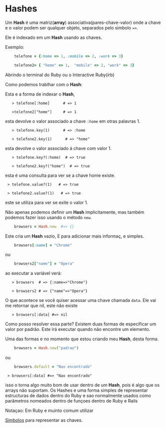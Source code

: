 # Hashes 
Um **Hash** é uma matriz(**array**) associativa(pares-chave-valor) onde a chave e o valor podem ser qualquer objeto, separados pelo simbolo ``=>``.

Ele é indexado em um **Hash** usando as chaves.

Exemplo:
````ruby
    telefone = {:home => 1, :mobile => 2, :work => 3}

    telefone2= { "home" => 1,  "mobile" => 2, "work" => 3}
````
Abrindo o terminal do Ruby ou o Interactive Ruby(irb)

Como podemos trablhar com o **Hash**:

Esta e a forma de indexar o **Hash**, 
````shell
   > telefone[:home]      # => 1

   >telefone2["home"]     # => 1
````
esta devolve o valor associado a chave ``:home`` em otras palavras 1.

````shell
   > telefone.key(1)      # => :home

   > telefone2.key(1)      # => "home"
````
esta devolve o valor associado  á chave com valor 1.

````shell
   > telefone.key?(:home)  # => true

   > telefone2.key?("home")  # => true
````
esta é uma consulta para ver se a chave home existe.

````shell
 > telefone.value?(1)   # => true

 > telefone2.value?(1)   # => true
````
este se utiliza para ver se exite o valor 1.

Não apenas podemos definir um **Hash** implicitamente, mas também podemos fazer isso usando o método ``new``.

```ruby
    browsers = Hash.new  #=> {}
```
Este cria um **Hash** vazio, E para adicionar mais informaç, e simples.
````ruby
    browsers[:name] = "Chrome"
````
ou

````ruby
    browsers2["name"] = "Opera"
````
ao executar a variável verá:

````shell
   > browsers  # => {:name=>"Chrome"}

   > browsers2 # => {"name"=>"Opera"}
````

O que acontece se você quiser acessar uma chave chamada ``data``.
Ele vai me retornar que nil, este não existe

````shell
   > browsers[:data] #=> nil
````
Como posso resolver essa parte?
Existem duas formas de especificar um valor por padrão. Este irá executar quando não encontre um elemento.

Uma das formas e no momento que estou criando meu **Hash**, desta forma.

````ruby
    browsers = Hash.new("padrao")
````
ou
````ruby
    browsers.default = "Nao encontrado"
````
````shell
 > browsers[:data] #=> "Nao encontrado"
````

isso o torna algo muito bom de usar dentro de um **Hash**, pois é algo que os arrays não suportam.
Os Hashes e uma forma simples de representar estructuras de dados
dentro do Ruby e sao normalmente usados como parâmetros nomeados dentro de funçoes dentro de Ruby e Rails

Notaçao:
Em Ruby e muinto comum utilizar 

[Simbolos](../simbolos/README.md) para representar as chaves.
